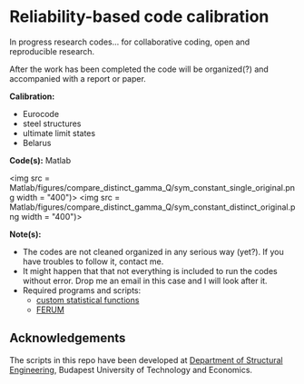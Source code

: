 Reliability-based code calibration
==============

In progress research codes... for collaborative coding, open and reproducible research.

After the work has been completed the code will be organized(?) and accompanied with a report or paper.

__Calibration:__
* Eurocode
* steel structures
* ultimate limit states
* Belarus

__Code(s):__ Matlab

<img src = Matlab/figures/compare_distinct_gamma_Q/sym_constant_single_original.png width = "400")>
<img src = Matlab/figures/compare_distinct_gamma_Q/sym_constant_distinct_original.png width = "400")>

__Note(s):__ 
* The codes are not cleaned organized in any serious way (yet?). If you have troubles to follow it, contact me.
* It might happen that that not everything is included to run the codes without error. Drop me an email in this case and I will look after it.
* Required programs and scripts:
	* [custom statistical functions](https://github.com/rozsasarpi/Statistics---Matlab)
	* [FERUM](http://www.ifma.fr/FERUM)


  
Acknowledgements
----------------

The scripts in this repo have been developed at [Department of Structural Engineering](http://www.epito.bme.hu/hidak-es-szerkezetek-tanszek), Budapest University of Technology and Economics.
